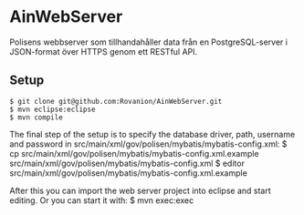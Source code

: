 AinWebServer
============

Polisens webbserver som tillhandahåller data från en PostgreSQL-server i JSON-format över HTTPS genom ett RESTful API.

Setup
------------------------------
    $ git clone git@github.com:Rovanion/AinWebServer.git
    $ mvn eclipse:eclipse
    $ mvn compile

The final step of the setup is to specify the database driver, path,  username and password in src/main/xml/gov/polisen/mybatis/mybatis-config.xml:
    $ cp src/main/xml/gov/polisen/mybatis/mybatis-config.xml.example src/main/xml/gov/polisen/mybatis/mybatis-config.xml
	$ editor src/main/xml/gov/polisen/mybatis/mybatis-config.xml.example


After this you can import the web server project into eclipse and start editing. Or you can start it with:
   $ mvn exec:exec

